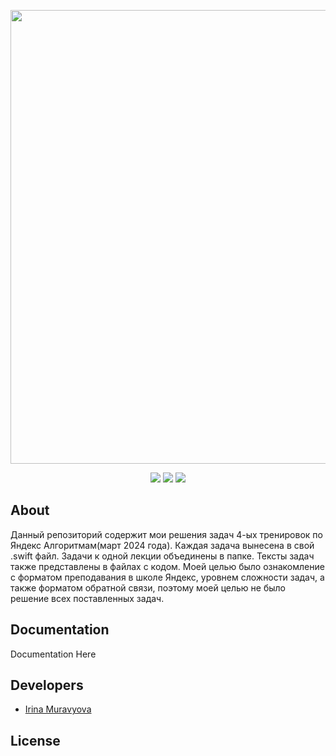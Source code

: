 <p align="center">
      <img src="https://i.ibb.co/FY3ZS26/2024-04-13-11-23-21.png" width="726">
</p>

<p align="center">
   <img src="https://img.shields.io/badge/Engine-XCode v15.3-blueviolet">
   <img src="https://img.shields.io/badge/Version-v1.0-blue">
   <img src="https://img.shields.io/badge/License-MIT-green">
</p>

## About

Данный репозиторий содержит мои решения задач 4-ых тренировок по Яндекс Алгоритмам(март 2024 года). Каждая задача вынесена в свой .swift файл. Задачи к одной лекции объединены в папке. Тексты задач также представлены в файлах с кодом. Моей целью было ознакомление с форматом преподавания в школе Яндекс, уровнем сложности задач, а также форматом обратной связи, поэтому моей целью не было решение всех поставленных задач.

## Documentation

Documentation Here

## Developers

- [Irina Muravyova](https://github.com/IrinaMuravyova)

## License
